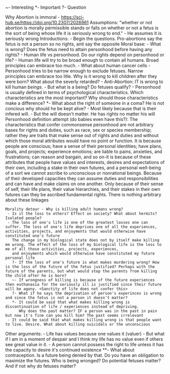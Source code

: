 ~- Interesting
*- Important
?- Question

Why Abortion is immoral - https://sci-hub.se/https://doi.org/10.2307/2026961
	Assumptions:
		"whether or not abortion is morally permissible stands or falls on whether or not a fetus is the sort of being whose life it is seriously wrong to end." - He assumes it is seriously wrong
	Introductions:
		- Begin the questions. Pro-abortions say the fetus is not a person so no rights, anti say the opposite
	Moral base:
		- What is wrong? Does the fetus need to attain personhood before having any rights?
		- Human life vs personhood. Do our rights depend on personhood or life?
		- Human life will try to be broad enough to contain all humans. Broad principles can embrace too much. - What about human cancer cells
		- Personhood tries to be narrow enough to exclude fetuses. Narrow principles can embrace too litle. Why is it wrong to kill children after they were born? What about the severly retarded?
		- Anti-Abortion: IT is wrong to kill human *beings*. - But what is a being? Do fetuses qualify?
		- Personhood is usually defined in terms of psychological characteristics. Which characteristics are the most important? Why should those characteristics make a difference?
		*- What about the right of someone in a coma? He is not concious why should he be kept alive? - Most likely because that is their infered will. - But the will doesn't matter. He has rights no matter his will
	Personhood definition attempt (do babies even have this?):
		The characteristics that confer commonsense personhood are not arbitrary bases for rights and duties, such as race, sex or species membership; rather they are traits that make sense out of rights and duties and
		without which those moral attributes would have no point or function. It
		is because people are conscious; have a sense of their personal identities;
		have plans, goals, and projects; experience emotions; are liable to pains,
		anxieties, and frustrations; can reason and bargain, and so on-it is
		because of these attributes that people have values and interests, desires
		and expectations of their own, including a stake in their own futures,
		and a personal well-being of a sort we cannot ascribe to unconscious or
		nonrational beings. Because of their developed capacities they can assume duties and responsibilities and can have and make claims on one
		another. Only because of their sense of self, their life plans, their value
		hierarchies, and their stakes in their own futures can they be ascribed
		fundamental rights. There is nothing arbitrary about these linkages 
	
	Morality detour - Why is killing adult humans wrong? 
	 - Is it the loss to others? Effect on society? What about hermits? Isolated people?
	 - The loss of one's life is one of the greatest losses one can suffer. The loss of one's life deprives one of all the experiences, activities, projects, and enjoyments that would otherwise have constituted one's future
	   The change in my biological state does not by itself make killing me wrong. The effect of the loss of my biological life is the loss to me of all those activities, projects, experiences, 
	   and enjoyments which would otherwise have constituted my future personal life
	   ?- If the loss of one's future is what makes murdering wrong? How is the loss of the future of the fetus justified? Perhaps with the future of the parents, but what would stop the parents from killing the child after he is born?
	   ~- If wrongness of killing is because of the future experiences then euthanasia for the seriously ill is justified since their future will be agony. <Sanctity of life does not confer this>
	   ?- What if he says the deprivation of person's experinces is wrong and since the fetus is not a person it doesn't matter?
	   *- It could be said that what makes killing wrong is discontinuation of life / experiences instead of depriving. 
	      Why does the past matter? IF a person was in the past in pain but now it's fine can you kill him? The past seems irrelevant
	 - It could be said that what makes killing wrong is that people want to live. Desire. What about killing suicidals or the unconscious


Other arguments:
	- Life has values because one values it (valuer)  -  But what if I am in a moment of despair and I think my life has no value even if others see great value in it.
	- A person cannot possess the right to life unless it has the capacity to desire it's continued existence
	**- What about contraception. Is a future being denied by that. Do you have an obligation to maximize the futures. Who is being wronged? Do potential fetuses matter? And if not why do fetuses matter?